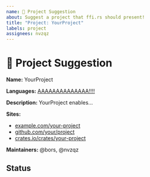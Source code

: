 ```yaml
---
name: 🚀 Project Suggestion
about: Suggest a project that ffi.rs should present!
title: "Project: YourProject"
labels: project
assignees: nvzqz
---
```


<!--
Thank you for suggesting a Rust FFI project for ffi.rs!

Please fill in as much of the template below as possible. This helps us learn
what your suggested project brings to Rust FFI. Be clear and concise.
-->

# 🚀 Project Suggestion

**Name:** YourProject

<!--
For which language(s) does this project improve FFI?
-->
**Languages:** [AAAAAAAAAAAAAA!!!!](https://esolangs.org/wiki/AAAAAAAAAAAAAA!!!!)

**Description:** YourProject enables...

**Sites:**
- [example.com/your-project](https://example.com/your-project)
- [github.com/your/project](https://github.com/your/project)
- [crates.io/crates/your-project](crates.io/crates/your-project)

<!--
List usernames or links for the main people responsible for this project.
-->
**Maintainers:** @bors, @nvzqz

## Status

<!--
How far along is this project? What has it accomplished? What help is needed?

This info will be used to determine where in the site the project should go.
-->
